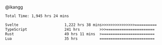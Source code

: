 @ikangg
<!--START_SECTION:waka-->

```txt
Total Time: 1,945 hrs 24 mins

Svelte                     1,222 hrs 38 mins>>>>>>>>>>>>>>>==========   61.76 %
TypeScript                 241 hrs         >>>======================   12.17 %
Rust                       49 hrs 11 mins  >========================   02.48 %
Lua                        35 hrs          =========================   01.77 %
```

<!--END_SECTION:waka-->
